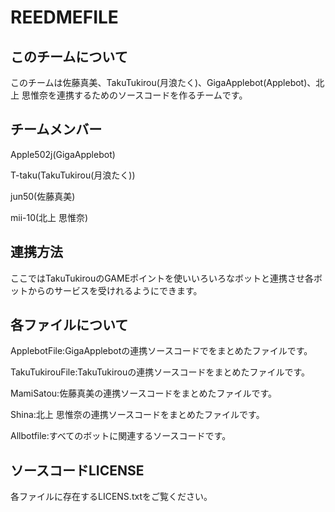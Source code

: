 # REEDMEFILE
## このチームについて

このチームは佐藤真美、TakuTukirou(月浪たく)、GigaApplebot(Applebot)、北上 思惟奈を連携するためのソースコードを作るチームです。
## チームメンバー

Apple502j(GigaApplebot)

T-taku(TakuTukirou(月浪たく))

jun50(佐藤真美)

mii-10(北上 思惟奈)

## 連携方法

ここではTakuTukirouのGAMEポイントを使いいろいろなボットと連携させ各ボットからのサービスを受けれるようにできます。

## 各ファイルについて

ApplebotFile:GigaApplebotの連携ソースコードでをまとめたファイルです。

TakuTukirouFile:TakuTukirouの連携ソースコードをまとめたファイルです。

MamiSatou:佐藤真美の連携ソースコードをまとめたファイルです。

Shina:北上 思惟奈の連携ソースコードをまとめたファイルです。

Allbotfile:すべてのボットに関連するソースコードです。

## ソースコードLICENSE

各ファイルに存在するLICENS.txtをご覧ください。

